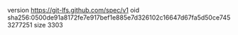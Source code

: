 version https://git-lfs.github.com/spec/v1
oid sha256:0500de91a8172fe7e917bef1e885e7d326102c16647d67fa5d50ce7453277251
size 3303
